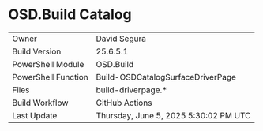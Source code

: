 ﻿# OSD.Build Catalog

| | |
|-|-|
| Owner | David Segura |
| Build Version | 25.6.5.1 |
| PowerShell Module | OSD.Build |
| PowerShell Function | Build-OSDCatalogSurfaceDriverPage |
| Files | build-driverpage.* |
| Build Workflow | GitHub Actions |
| Last Update | Thursday, June 5, 2025 5:30:02 PM UTC |
